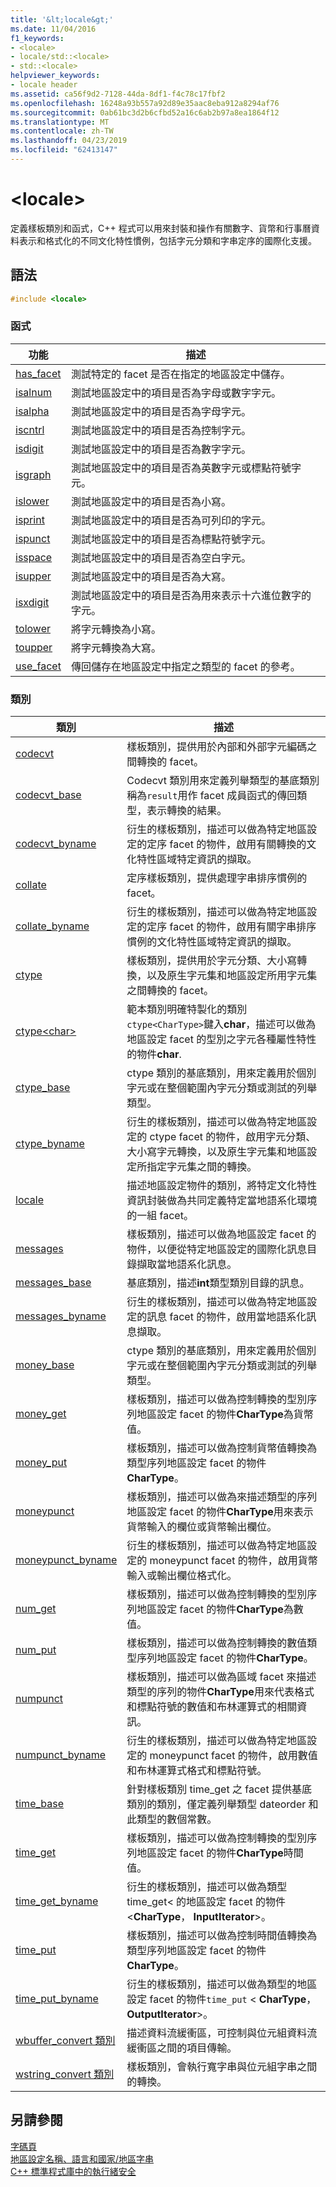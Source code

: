 ```yaml
---
title: '&lt;locale&gt;'
ms.date: 11/04/2016
f1_keywords:
- <locale>
- locale/std::<locale>
- std::<locale>
helpviewer_keywords:
- locale header
ms.assetid: ca56f9d2-7128-44da-8df1-f4c78c17fbf2
ms.openlocfilehash: 16248a93b557a92d89e35aac8eba912a8294af76
ms.sourcegitcommit: 0ab61bc3d2b6cfbd52a16c6ab2b97a8ea1864f12
ms.translationtype: MT
ms.contentlocale: zh-TW
ms.lasthandoff: 04/23/2019
ms.locfileid: "62413147"
---
```

# <a name="ltlocalegt"></a>&lt;locale&gt;

定義樣板類別和函式，C++ 程式可以用來封裝和操作有關數字、貨幣和行事曆資料表示和格式化的不同文化特性慣例，包括字元分類和字串定序的國際化支援。

## <a name="syntax"></a>語法

```cpp
#include <locale>
```

### <a name="functions"></a>函式

|功能|描述|
|-|-|
|[has_facet](../standard-library/locale-functions.md#has_facet)|測試特定的 facet 是否在指定的地區設定中儲存。|
|[isalnum](../standard-library/locale-functions.md#isalnum)|測試地區設定中的項目是否為字母或數字字元。|
|[isalpha](../standard-library/locale-functions.md#isalpha)|測試地區設定中的項目是否為字母字元。|
|[iscntrl](../standard-library/locale-functions.md#iscntrl)|測試地區設定中的項目是否為控制字元。|
|[isdigit](../standard-library/locale-functions.md#isdigit)|測試地區設定中的項目是否為數字字元。|
|[isgraph](../standard-library/locale-functions.md#isgraph)|測試地區設定中的項目是否為英數字元或標點符號字元。|
|[islower](../standard-library/locale-functions.md#islower)|測試地區設定中的項目是否為小寫。|
|[isprint](../standard-library/locale-functions.md#isprint)|測試地區設定中的項目是否為可列印的字元。|
|[ispunct](../standard-library/locale-functions.md#ispunct)|測試地區設定中的項目是否為標點符號字元。|
|[isspace](../standard-library/locale-functions.md#isspace)|測試地區設定中的項目是否為空白字元。|
|[isupper](../standard-library/locale-functions.md#isupper)|測試地區設定中的項目是否為大寫。|
|[isxdigit](../standard-library/locale-functions.md#isxdigit)|測試地區設定中的項目是否為用來表示十六進位數字的字元。|
|[tolower](../standard-library/locale-functions.md#tolower)|將字元轉換為小寫。|
|[toupper](../standard-library/locale-functions.md#toupper)|將字元轉換為大寫。|
|[use_facet](../standard-library/locale-functions.md#use_facet)|傳回儲存在地區設定中指定之類型的 facet 的參考。|

### <a name="classes"></a>類別

|類別|描述|
|-|-|
|[codecvt](../standard-library/codecvt-class.md)|樣板類別，提供用於內部和外部字元編碼之間轉換的 facet。|
|[codecvt_base](../standard-library/codecvt-base-class.md)|Codecvt 類別用來定義列舉類型的基底類別稱為`result`用作 facet 成員函式的傳回類型，表示轉換的結果。|
|[codecvt_byname](../standard-library/codecvt-byname-class.md)|衍生的樣板類別，描述可以做為特定地區設定的定序 facet 的物件，啟用有關轉換的文化特性區域特定資訊的擷取。|
|[collate](../standard-library/collate-class.md)|定序樣板類別，提供處理字串排序慣例的 facet。|
|[collate_byname](../standard-library/collate-byname-class.md)|衍生的樣板類別，描述可以做為特定地區設定的定序 facet 的物件，啟用有關字串排序慣例的文化特性區域特定資訊的擷取。|
|[ctype](../standard-library/ctype-class.md)|樣板類別，提供用於字元分類、大小寫轉換，以及原生字元集和地區設定所用字元集之間轉換的 facet。|
|[ctype\<char>](../standard-library/ctype-char-class.md)|範本類別明確特製化的類別`ctype<CharType>`鍵入**char**，描述可以做為地區設定 facet 的型別之字元各種屬性特性的物件**char**.|
|[ctype_base](../standard-library/ctype-base-class.md)|ctype 類別的基底類別，用來定義用於個別字元或在整個範圍內字元分類或測試的列舉類型。|
|[ctype_byname](../standard-library/ctype-byname-class.md)|衍生的樣板類別，描述可以做為特定地區設定的 ctype facet 的物件，啟用字元分類、大小寫字元轉換，以及原生字元集和地區設定所指定字元集之間的轉換。|
|[locale](../standard-library/locale-class.md)|描述地區設定物件的類別，將特定文化特性資訊封裝做為共同定義特定當地語系化環境的一組 facet。|
|[messages](../standard-library/messages-class.md)|樣板類別，描述可以做為地區設定 facet 的物件，以便從特定地區設定的國際化訊息目錄擷取當地語系化訊息。|
|[messages_base](../standard-library/messages-base-class.md)|基底類別，描述**int**類型類別目錄的訊息。|
|[messages_byname](../standard-library/messages-byname-class.md)|衍生的樣板類別，描述可以做為特定地區設定的訊息 facet 的物件，啟用當地語系化訊息擷取。|
|[money_base](../standard-library/money-base-class.md)|ctype 類別的基底類別，用來定義用於個別字元或在整個範圍內字元分類或測試的列舉類型。|
|[money_get](../standard-library/money-get-class.md)|樣板類別，描述可以做為控制轉換的型別序列地區設定 facet 的物件**CharType**為貨幣值。|
|[money_put](../standard-library/money-put-class.md)|樣板類別，描述可以做為控制貨幣值轉換為類型序列地區設定 facet 的物件**CharType**。|
|[moneypunct](../standard-library/moneypunct-class.md)|樣板類別，描述可以做為來描述類型的序列地區設定 facet 的物件**CharType**用來表示貨幣輸入的欄位或貨幣輸出欄位。|
|[moneypunct_byname](../standard-library/moneypunct-byname-class.md)|衍生的樣板類別，描述可以做為特定地區設定的 moneypunct facet 的物件，啟用貨幣輸入或輸出欄位格式化。|
|[num_get](../standard-library/num-get-class.md)|樣板類別，描述可以做為控制轉換的型別序列地區設定 facet 的物件**CharType**為數值。|
|[num_put](../standard-library/num-put-class.md)|樣板類別，描述可以做為控制轉換的數值類型序列地區設定 facet 的物件**CharType**。|
|[numpunct](../standard-library/numpunct-class.md)|樣板類別，描述可以做為區域 facet 來描述類型的序列的物件**CharType**用來代表格式和標點符號的數值和布林運算式的相關資訊。|
|[numpunct_byname](../standard-library/numpunct-byname-class.md)|衍生的樣板類別，描述可以做為特定地區設定的 moneypunct facet 的物件，啟用數值和布林運算式格式和標點符號。|
|[time_base](../standard-library/time-base-class.md)|針對樣板類別 time_get 之 facet 提供基底類別的類別，僅定義列舉類型 dateorder 和此類型的數個常數。|
|[time_get](../standard-library/time-get-class.md)|樣板類別，描述可以做為控制轉換的型別序列地區設定 facet 的物件**CharType**時間值。|
|[time_get_byname](../standard-library/time-get-byname-class.md)|衍生的樣板類別，描述可以做為類型 time_get< 的地區設定 facet 的物件\<**CharType**， **InputIterator**>。|
|[time_put](../standard-library/time-put-class.md)|樣板類別，描述可以做為控制時間值轉換為類型序列地區設定 facet 的物件**CharType**。|
|[time_put_byname](../standard-library/time-put-byname-class.md)|衍生的樣板類別，描述可以做為類型的地區設定 facet 的物件`time_put` \< **CharType**， **OutputIterator**>。|
|[wbuffer_convert 類別](../standard-library/wbuffer-convert-class.md)|描述資料流緩衝區，可控制與位元組資料流緩衝區之間的項目傳輸。|
|[wstring_convert 類別](../standard-library/wstring-convert-class.md)|樣板類別，會執行寬字串與位元組字串之間的轉換。|

## <a name="see-also"></a>另請參閱

[字碼頁](../c-runtime-library/code-pages.md)<br/>
[地區設定名稱、語言和國家/地區字串](../c-runtime-library/locale-names-languages-and-country-region-strings.md)<br/>
[C++ 標準程式庫中的執行緒安全](../standard-library/thread-safety-in-the-cpp-standard-library.md)<br/>

